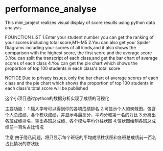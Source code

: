 # performance_analyse
This mini_project realizes visual display of score results using python data analysis

FOUNCTION LIST
1.Enter your student number you can get the ranking of your scores including total score,M1~M5
2.You can also get your Spider Diagrams including your scores of all kinds,and it also shows the comparison with the highest score, the first score and the average score
3.You can split the transcript of each class,and get the bar chart of average scores of each class
4.You can get the pie chart which shows the proportion of top 100 students in each class's total score 

NOTICE
Due to privacy issues, only the bar chart of average scores of each class and the pie chart which shows the proportion of top 100 students in each class's total score will be published

这个小项目通过python的数据分析实现了成绩的可视化

主要功能：
1.输入学号可以得到你的各项成绩排名
2.可显示个人的蜘蛛图，包含个人总成绩、各个模块成绩，并显示与最高分、平均分和第一名的对比
3.分离出各班成绩排名，输出各班总成绩、各个模块平均分柱状图
4.饼状图绘制各班总成绩前一百名占比情况

注意
由于隐私问题，将只显示每个班级的平均成绩柱状图和各班总成绩前一百名占比情况的饼状图
